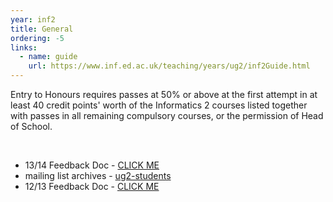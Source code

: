 ```yaml
---
year: inf2
title: General
ordering: -5
links:
  - name: guide
    url: https://www.inf.ed.ac.uk/teaching/years/ug2/inf2Guide.html
---
```


Entry to Honours requires passes at 50% or above at the first attempt in at least 40 credit points' worth of the Informatics 2 courses listed together with passes in all remaining compulsory courses, or the permission of Head of School.

<br>

- 13/14 Feedback Doc - [CLICK ME](https://docs.google.com/document/d/1C3BTdBvHOt7EOjy0tH07WnPNG9D13ZwpRWwfAYii02A/edit)
- mailing list archives - [ug2-students](https://lists.inf.ed.ac.uk/mailman/private/ug2-students/)
- 12/13 Feedback Doc - [CLICK ME](https://docs.google.com/document/d/1aR5SK_66OL8IshdMS-FLZXKwh-r2HYJlsM-F9ZppXJE/edit#heading=h.wu8a184vmow1)
